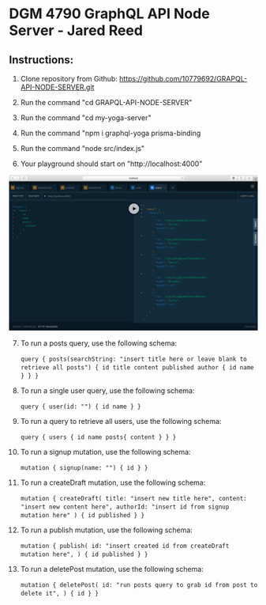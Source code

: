 # DGM 4790 GraphQL API Node Server - Jared Reed

## Instructions: 


1. Clone repository from Github: https://github.com/10779692/GRAPQL-API-NODE-SERVER.git

2. Run the command "cd GRAPQL-API-NODE-SERVER"

3. Run the command "cd my-yoga-server"

4. Run the command "npm i graphql-yoga prisma-binding

5. Run the command "node src/index.js"

6. Your playground should start on "http://localhost:4000"

![Image of playground-layout](https://github.com/10779692/GRAPQL-API-NODE-SERVER/blob/master/playground-layout.png?raw=true)

7. To run a posts query, use the following schema: 

    `query {
  posts(searchString: "insert title here or leave blank to retrieve all posts") {
    id
    title
    content
    published
    author {
      id
      name
    }
  }
}`

8. To run a single user query, use the following schema: 

    `query {
  user(id: "") {
    id
    name
  }
}`

9. To run a query to retrieve all users, use the following schema: 

    `query {
  users {
    id
    name
    posts{
      content
    }
  }
}`

10. To run a signup mutation, use the following schema: 

    `mutation {
  signup(name: "") {
    id
  }
}`

11. To run a createDraft mutation, use the following schema: 

    `mutation {
  createDraft(
    title: "insert new title here",
    content: "insert new content here",
    authorId: "insert id from signup mutation here"
  ) {
    id
    published
  }
}`

12. To run a publish mutation, use the following schema:

    `mutation {
  publish(
    id: "insert created id from createDraft mutation here",
  ) {
    id
    published
  }
}`

13. To run a deletePost mutation, use the following schema:

    `mutation {
  deletePost(
    id: "run posts query to grab id from post to delete it",
  ) {
    id
  }
}`
